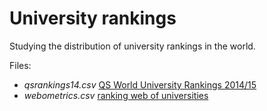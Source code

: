 University rankings
===========

Studying the distribution of university rankings in the world.

Files:
  - *qsrankings14.csv* [QS World University Rankings  2014/15](http://www.topuniversities.com/university-rankings/world-university-rankings/2014)
  - *webometrics.csv* [ranking web of universities](http://webometrics.info/en/node/54)
